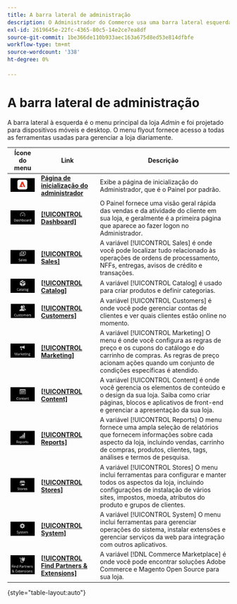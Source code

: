 ```yaml
---
title: A barra lateral de administração
description: O Administrador do Commerce usa uma barra lateral esquerda para acessar o menu principal. Os comerciantes podem acessar todas as ferramentas de Admin necessárias para configurar e gerenciar sua loja.
exl-id: 2619645e-22fc-4365-80c5-14e2ce7ea8df
source-git-commit: 1be366de110b933aec163a675d8ed53e814dfbfe
workflow-type: tm+mt
source-wordcount: '338'
ht-degree: 0%

---
```


# A barra lateral de administração

A barra lateral à esquerda é o menu principal da loja _Admin_ e foi projetado para dispositivos móveis e desktop. O menu flyout fornece acesso a todas as ferramentas usadas para gerenciar a loja diariamente.

| Ícone do menu | Link | Descrição |
| --------- | ---- | ----------- |
| ![Ícone da barra lateral de administração](./assets/icon-admin-sidebar-logo.png) | **[Página de inicialização do administrador](../configuration-reference/advanced/admin.md)** | Exibe a página de inicialização do Administrador, que é o Painel por padrão. |
| ![Menu Painel de Controle](./assets/icon-admin-sidebar-dashboard.png) | **[[!UICONTROL Dashboard]](admin-dashboard.md)** | O Painel fornece uma visão geral rápida das vendas e da atividade do cliente em sua loja, e geralmente é a primeira página que aparece ao fazer logon no Administrador. |
| ![Menu Vendas](./assets/icon-admin-sidebar-sales.png) | **[[!UICONTROL Sales]](../stores-purchase/sales-menu.md)** | A variável [!UICONTROL Sales] é onde você pode localizar tudo relacionado às operações de ordens de processamento, NFFs, entregas, avisos de crédito e transações. |
| ![Menu Catálogo](./assets/icon-admin-sidebar-catalog.png) | **[[!UICONTROL Catalog]](../catalog/catalog-menu.md)** | A variável [!UICONTROL Catalog] é usado para criar produtos e definir categorias. |
| ![Menu Clientes](./assets/icon-admin-sidebar-customers.png) | **[[!UICONTROL Customers]](../customers/customers-introduction.md)** | A variável [!UICONTROL Customers] é onde você pode gerenciar contas de clientes e ver quais clientes estão online no momento. |
| ![Menu de marketing](./assets/icon-admin-sidebar-marketing.png) | **[[!UICONTROL Marketing]](../merchandising-promotions/marketing-menu.md)** | A variável [!UICONTROL Marketing] O menu é onde você configura as regras de preço e os cupons do catálogo e do carrinho de compras. As regras de preço acionam ações quando um conjunto de condições específicas é atendido. |
| ![Menu Conteúdo](./assets/icon-admin-sidebar-content.png) | **[[!UICONTROL Content]](../content-design/content-menu.md)** | A variável [!UICONTROL Content] é onde você gerencia os elementos de conteúdo e o design da sua loja. Saiba como criar páginas, blocos e aplicativos de front-end e gerenciar a apresentação da sua loja. |
| ![Menu Relatórios](./assets/icon-admin-sidebar-reports.png) | **[[!UICONTROL Reports]](reports-menu.md)** | A variável [!UICONTROL Reports] O menu fornece uma ampla seleção de relatórios que fornecem informações sobre cada aspecto da loja, incluindo vendas, carrinho de compras, produtos, clientes, tags, análises e termos de pesquisa. |
| ![Menu Lojas](./assets/icon-admin-sidebar-stores.png) | **[[!UICONTROL Stores]](../stores-purchase/stores-menu.md)** | A variável [!UICONTROL Stores] O menu inclui ferramentas para configurar e manter todos os aspectos da loja, incluindo configurações de instalação de vários sites, impostos, moeda, atributos do produto e grupos de clientes. |
| ![Menu Sistema](./assets/icon-admin-sidebar-system.png) | **[[!UICONTROL System]](../systems/system-menu.md)** | A variável [!UICONTROL System] O menu inclui ferramentas para gerenciar operações do sistema, instalar extensões e gerenciar serviços da web para integração com outros aplicativos. |
| ![Localizar extensões](./assets/icon-admin-sidebar-extensions.png) | **[[!UICONTROL Find Partners & Extensions]](commerce-marketplace.md)** | A variável [!DNL Commerce Marketplace] é onde você pode encontrar soluções Adobe Commerce e Magento Open Source para sua loja. |

{style="table-layout:auto"}
